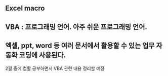 ## Excel macro

## VBA : 프로그래밍 언어. 아주 쉬운 프로그래밍 언어.

## 엑셀, ppt, word 등 여러 문서에서 활용할 수 있는 업무 자동화 코딩에 사용된다.

2월 중에 컴활 공부하면서 VBA 관련 내용 정리할 예정
